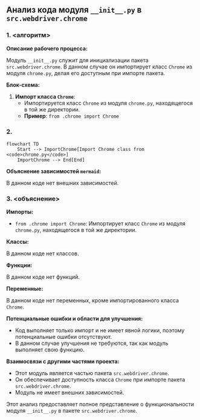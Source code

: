 ## Анализ кода модуля `__init__.py` в `src.webdriver.chrome`

### 1. <алгоритм>

**Описание рабочего процесса:**

Модуль `__init__.py` служит для инициализации пакета `src.webdriver.chrome`. В данном случае он импортирует класс `Chrome` из модуля `chrome.py`, делая его доступным при импорте пакета.

**Блок-схема:**

1.  **Импорт класса `Chrome`**:
    *   Импортируется класс `Chrome` из модуля `chrome.py`, находящегося в той же директории.
    *   **Пример**: `from .chrome import Chrome`

### 2. <mermaid>

```mermaid
flowchart TD
    Start --> ImportChrome[Import Chrome class from <code>chrome.py</code>]
    ImportChrome --> End[End]
```

**Объяснение зависимостей `mermaid`:**

В данном коде нет внешних зависимостей.

### 3. <объяснение>

**Импорты:**

*   `from .chrome import Chrome`: Импортирует класс `Chrome` из модуля `chrome.py`, находящегося в той же директории.

**Классы:**

В данном коде нет классов.

**Функции:**

В данном коде нет функций.

**Переменные:**

В данном коде нет переменных, кроме импортированного класса `Chrome`.

**Потенциальные ошибки и области для улучшения:**

*   Код выполняет только импорт и не имеет явной логики, поэтому потенциальные ошибки отсутствуют.
*   В данном случае улучшения не требуются, так как модуль выполняет свою функцию.

**Взаимосвязи с другими частями проекта:**

*   Этот модуль является частью пакета `src.webdriver.chrome`.
*   Он обеспечивает доступность класса `Chrome` при импорте пакета `src.webdriver.chrome`.
*  Модуль не имеет внешних зависимостей.

Этот анализ предоставляет полное представление о функциональности модуля `__init__.py` в пакете `src.webdriver.chrome`.